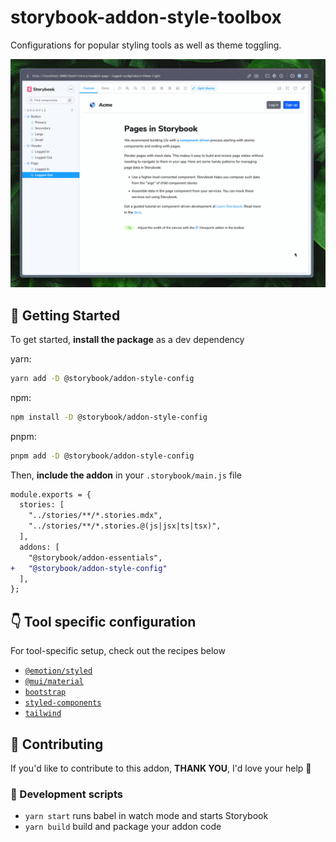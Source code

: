 # storybook-addon-style-toolbox

Configurations for popular styling tools as well as theme toggling.

![Toggling between themes](./.github/media/styles-addon.gif)

## 🏁 Getting Started

To get started, **install the package** as a dev dependency

yarn:

```zsh
yarn add -D @storybook/addon-style-config
```

npm:

```zsh
npm install -D @storybook/addon-style-config
```

pnpm:

```zsh
pnpm add -D @storybook/addon-style-config
```

Then, **include the addon** in your `.storybook/main.js` file

```diff
module.exports = {
  stories: [
    "../stories/**/*.stories.mdx",
    "../stories/**/*.stories.@(js|jsx|ts|tsx)",
  ],
  addons: [
    "@storybook/addon-essentials",
+   "@storybook/addon-style-config"
  ],
};
```

## 👇 Tool specific configuration

For tool-specific setup, check out the recipes below

- [`@emotion/styled`](./docs/getting-started/emotion.md)
- [`@mui/material`](./docs/getting-started/material-ui.md)
- [`bootstrap`](./docs/getting-started/bootstrap.md)
- [`styled-components`](./docs/getting-started/styled-components.md)
- [`tailwind`](./docs/getting-started/tailwind.md)

## 🤝 Contributing

If you'd like to contribute to this addon, **THANK YOU**, I'd love your help 🙏

### 📝 Development scripts

- `yarn start` runs babel in watch mode and starts Storybook
- `yarn build` build and package your addon code
